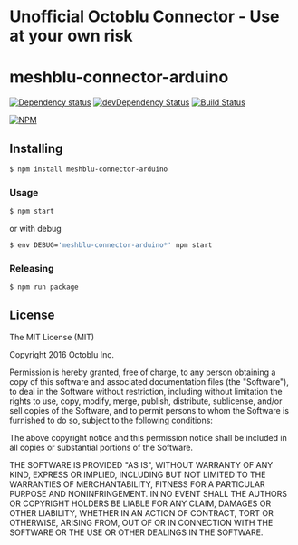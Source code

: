 # Unofficial Octoblu Connector - Use at your own risk

# meshblu-connector-arduino

[![Dependency status](http://img.shields.io/david/octoblu/meshblu-connector-arduino.svg?style=flat)](https://david-dm.org/octoblu/meshblu-connector-arduino)
[![devDependency Status](http://img.shields.io/david/dev/octoblu/meshblu-connector-arduino.svg?style=flat)](https://david-dm.org/octoblu/meshblu-connector-arduino#info=devDependencies)
[![Build Status](http://img.shields.io/travis/octoblu/meshblu-connector-arduino.svg?style=flat&branch=master)](https://travis-ci.org/octoblu/meshblu-connector-arduino)

[![NPM](https://nodei.co/npm/meshblu-connector-arduino.svg?style=flat)](https://npmjs.org/package/meshblu-connector-arduino)

## Installing

```bash
$ npm install meshblu-connector-arduino
```

### Usage

```bash
$ npm start
```

or with debug

```bash
$ env DEBUG='meshblu-connector-arduino*' npm start
```

### Releasing

```bash
$ npm run package
```

## License

The MIT License (MIT)

Copyright 2016 Octoblu Inc.

Permission is hereby granted, free of charge, to any person obtaining a copy
of this software and associated documentation files (the "Software"), to deal
in the Software without restriction, including without limitation the rights
to use, copy, modify, merge, publish, distribute, sublicense, and/or sell
copies of the Software, and to permit persons to whom the Software is
furnished to do so, subject to the following conditions:

The above copyright notice and this permission notice shall be included in
all copies or substantial portions of the Software.

THE SOFTWARE IS PROVIDED "AS IS", WITHOUT WARRANTY OF ANY KIND, EXPRESS OR
IMPLIED, INCLUDING BUT NOT LIMITED TO THE WARRANTIES OF MERCHANTABILITY,
FITNESS FOR A PARTICULAR PURPOSE AND NONINFRINGEMENT. IN NO EVENT SHALL THE
AUTHORS OR COPYRIGHT HOLDERS BE LIABLE FOR ANY CLAIM, DAMAGES OR OTHER
LIABILITY, WHETHER IN AN ACTION OF CONTRACT, TORT OR OTHERWISE, ARISING FROM,
OUT OF OR IN CONNECTION WITH THE SOFTWARE OR THE USE OR OTHER DEALINGS IN
THE SOFTWARE.
